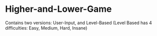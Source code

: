 # Higher-and-Lower-Game

Contains two versions: User-Input, and Level-Based (Level Based has 4 difficulties: Easy, Medium, Hard, Insane)
